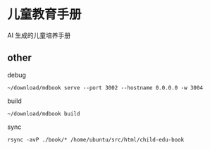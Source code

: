 # 儿童教育手册

AI 生成的儿童培养手册

## other

debug

    ~/download/mdbook serve --port 3002 --hostname 0.0.0.0 -w 3004

build

    ~/download/mdbook build

sync

    rsync -avP ./book/* /home/ubuntu/src/html/child-edu-book
